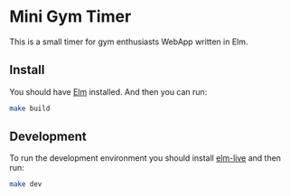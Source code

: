 # Mini Gym Timer

This is a small timer for gym enthusiasts WebApp written in Elm.

## Install

You should have [Elm](https://elm-lang.org/) installed.
And then you can run:

```sh
make build
```

## Development

To run the development environment you should install [elm-live](https://github.com/wking-io/elm-live) and then run:

```sh
make dev
```
